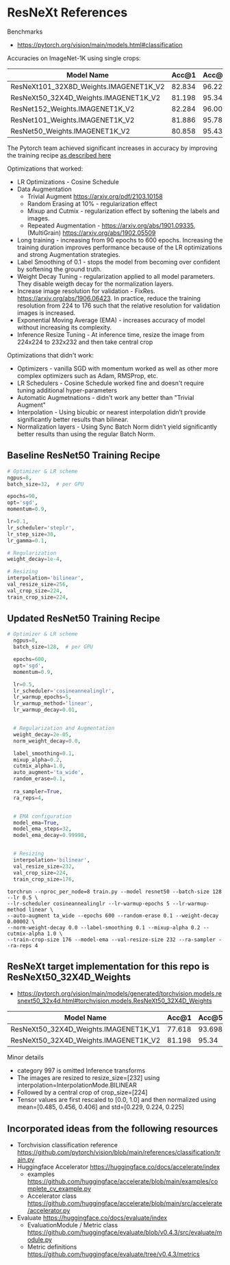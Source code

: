 # ResNeXt References

Benchmarks
* https://pytorch.org/vision/main/models.html#classification

Accuracies on ImageNet-1K using single crops:

| Model Name                             | Acc@1  | Acc@5  | Params | GFLOPS |
|----------------------------------------|--------|--------|--------|--------|
| ResNeXt101_32X8D_Weights.IMAGENET1K_V2 | 82.834 | 96.228 | 88.8M  | 16.41  |
| ResNeXt50_32X4D_Weights.IMAGENET1K_V2  | 81.198 | 95.34  | 25.0M  | 4.23   |
| ResNet152_Weights.IMAGENET1K_V2        | 82.284 | 96.002 | 60.2M  | 11.51  |
| ResNet101_Weights.IMAGENET1K_V2        | 81.886 | 95.78  | 44.5M  | 7.8    |
| ResNet50_Weights.IMAGENET1K_V2         | 80.858 | 95.434 | 25.6M  | 4.09   |

The Pytorch team achieved significant increases in accuracy by improving the training recipe [as described here](https://pytorch.org/blog/how-to-train-state-of-the-art-models-using-torchvision-latest-primitives/)

Optimizations that worked:
* LR Optimizations - Cosine Schedule
* Data Augmentation
    * Trivial Augment https://arxiv.org/pdf/2103.10158
    * Random Erasing at 10% - regularization effect
    * Mixup and Cutmix - regularization effect by softening the labels and images.
    * Repeated Augmentation - https://arxiv.org/abs/1901.09335, (MultiGrain) https://arxiv.org/abs/1902.05509
* Long training - increasing from 90 epochs to 600 epochs. Increasing the training duration improves performance because of the LR optimizations and strong Augmentation strategies.
* Label Smoothing of 0.1 - stops the model from becoming over confident by softening the ground truth.
* Weight Decay Tuning - regularization applied to all model parameters. They disable weigth decay for the normalization layers.
* Increase image resolution for validation - FixRes. https://arxiv.org/abs/1906.06423. In practice, reduce the training resolution from 224 to 176 such that the relative resolution for validation images is increased.
* Exponential Moving Average (EMA) - increases accuracy of model without increasing its complexity.
* Inference Resize Tuning - At inference time, resize the image from 224x224 to 232x232 and then take central crop

Optimizations that didn't work:
* Optimizers - vanilla SGD with momentum worked as well as other more complex optimizers such as Adam, RMSProp, etc.
* LR Schedulers - Cosine Schedule worked fine and doesn't require tuning additional hyper-parameters
* Automatic Augmetnations - didn't work any better than "Trivial Augment"
* Interpolation - Using bicubic or nearest interpolation didn’t provide significantly better results than bilinear.
* Normalization layers - Using Sync Batch Norm didn’t yield significantly better results than using the regular Batch Norm.


## Baseline ResNet50 Training Recipe
```python
# Optimizer & LR scheme
ngpus=8,
batch_size=32,  # per GPU

epochs=90, 
opt='sgd',  
momentum=0.9,

lr=0.1, 
lr_scheduler='steplr', 
lr_step_size=30, 
lr_gamma=0.1,

# Regularization
weight_decay=1e-4,

# Resizing
interpolation='bilinear', 
val_resize_size=256, 
val_crop_size=224, 
train_crop_size=224,
```

## Updated ResNet50 Training Recipe

```python
# Optimizer & LR scheme
  ngpus=8,
  batch_size=128,  # per GPU

  epochs=600, 
  opt='sgd',  
  momentum=0.9,

  lr=0.5, 
  lr_scheduler='cosineannealinglr', 
  lr_warmup_epochs=5, 
  lr_warmup_method='linear', 
  lr_warmup_decay=0.01, 


  # Regularization and Augmentation
  weight_decay=2e-05, 
  norm_weight_decay=0.0,

  label_smoothing=0.1, 
  mixup_alpha=0.2, 
  cutmix_alpha=1.0, 
  auto_augment='ta_wide', 
  random_erase=0.1, 
  
  ra_sampler=True,
  ra_reps=4,


  # EMA configuration
  model_ema=True, 
  model_ema_steps=32, 
  model_ema_decay=0.99998, 


  # Resizing
  interpolation='bilinear', 
  val_resize_size=232, 
  val_crop_size=224, 
  train_crop_size=176,
```


```
torchrun --nproc_per_node=8 train.py --model resnet50 --batch-size 128 --lr 0.5 \
--lr-scheduler cosineannealinglr --lr-warmup-epochs 5 --lr-warmup-method linear \
--auto-augment ta_wide --epochs 600 --random-erase 0.1 --weight-decay 0.00002 \
--norm-weight-decay 0.0 --label-smoothing 0.1 --mixup-alpha 0.2 --cutmix-alpha 1.0 \
--train-crop-size 176 --model-ema --val-resize-size 232 --ra-sampler --ra-reps 4
```


## ResNeXt target implementation for this repo is ResNeXt50_32X4D_Weights
* https://pytorch.org/vision/main/models/generated/torchvision.models.resnext50_32x4d.html#torchvision.models.ResNeXt50_32X4D_Weights


| Model Name                             | Acc@1  | Acc@5  | Params | GFLOPS |
|----------------------------------------|--------|--------|--------|--------|
| ResNeXt50_32X4D_Weights.IMAGENET1K_V1  | 77.618 | 93.698 | 25.0M  | 4.23   |
| ResNeXt50_32X4D_Weights.IMAGENET1K_V2  | 81.198 | 95.34  | 25.0M  | 4.23   |

Minor details
* category 997 is omitted
Inference transforms
* The images are resized to resize_size=[232] using interpolation=InterpolationMode.BILINEAR
* Followed by a central crop of crop_size=[224]
* Tensor values are first rescaled to [0.0, 1.0] and then normalized using mean=[0.485, 0.456, 0.406] and std=[0.229, 0.224, 0.225]

## Incorporated ideas from the following resources
* Torchvision classification reference https://github.com/pytorch/vision/blob/main/references/classification/train.py
* Huggingface Accelerator https://huggingface.co/docs/accelerate/index
  * examples https://github.com/huggingface/accelerate/blob/main/examples/complete_cv_example.py
  * Accelerator class https://github.com/huggingface/accelerate/blob/main/src/accelerate/accelerator.py
* Evaluate https://huggingface.co/docs/evaluate/index
  * EvaluationModule / Metric class https://github.com/huggingface/evaluate/blob/v0.4.3/src/evaluate/module.py
  * Metric definitions https://github.com/huggingface/evaluate/tree/v0.4.3/metrics


